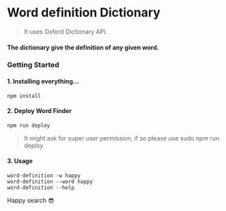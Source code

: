 
# Word definition Dictionary 
> It uses Oxford Dictionary API.

#### The dictionary give the definition of any given word. 


### Getting Started

#### 1. Installing everything...
```
npm install
```

#### 2. Deploy **Word Finder** 

```
npm run deploy
```
> It might ask for super user permission, if so please use sudo npm run deploy

#### 3. Usage
```
word-definition -w happy
word-definition --word happy
word-definition --help
```

Happy search 😎


